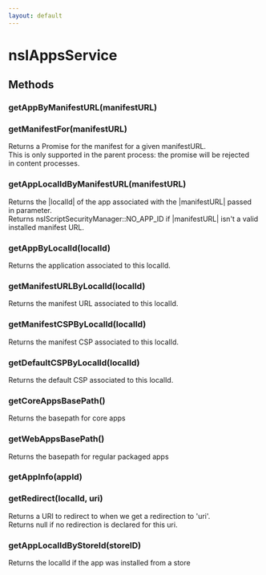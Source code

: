 ```yaml
---
layout: default
---
```


# nsIAppsService #

## Methods ##

### getAppByManifestURL(manifestURL) ###

### getManifestFor(manifestURL) ###
  
Returns a Promise for the manifest for a given manifestURL.  
This is only supported in the parent process: the promise will be rejected  
in content processes.  
  

### getAppLocalIdByManifestURL(manifestURL) ###
  
Returns the |localId| of the app associated with the |manifestURL| passed  
in parameter.  
Returns nsIScriptSecurityManager::NO_APP_ID if |manifestURL| isn't a valid  
installed manifest URL.  
  

### getAppByLocalId(localId) ###
  
Returns the application associated to this localId.  
  

### getManifestURLByLocalId(localId) ###
  
Returns the manifest URL associated to this localId.  
  

### getManifestCSPByLocalId(localId) ###
  
Returns the manifest CSP associated to this localId.  
  

### getDefaultCSPByLocalId(localId) ###
  
Returns the default CSP associated to this localId.  
  

### getCoreAppsBasePath() ###
  
Returns the basepath for core apps  
  

### getWebAppsBasePath() ###
  
Returns the basepath for regular packaged apps  
  

### getAppInfo(appId) ###

### getRedirect(localId, uri) ###
  
Returns a URI to redirect to when we get a redirection to 'uri'.  
Returns null if no redirection is declared for this uri.  
  

### getAppLocalIdByStoreId(storeID) ###
  
Returns the localId if the app was installed from a store  
  
